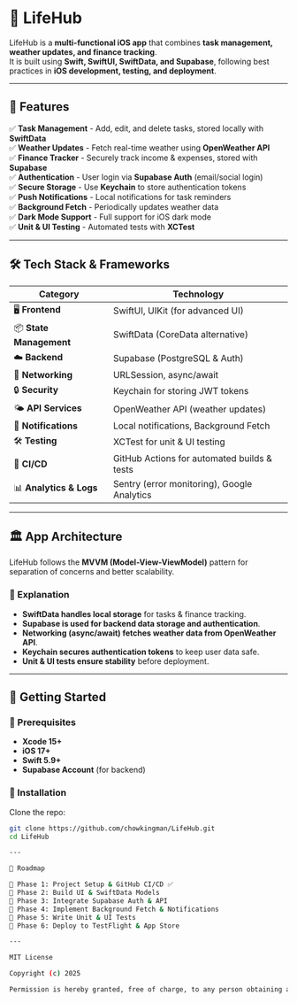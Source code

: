 # 🚀 LifeHub  

LifeHub is a **multi-functional iOS app** that combines **task management, weather updates, and finance tracking**.  
It is built using **Swift, SwiftUI, SwiftData, and Supabase**, following best practices in **iOS development, testing, and deployment**.  

---

## 📌 Features  

✅ **Task Management** - Add, edit, and delete tasks, stored locally with **SwiftData**  
✅ **Weather Updates** - Fetch real-time weather using **OpenWeather API**  
✅ **Finance Tracker** - Securely track income & expenses, stored with **Supabase**  
✅ **Authentication** - User login via **Supabase Auth** (email/social login)  
✅ **Secure Storage** - Use **Keychain** to store authentication tokens  
✅ **Push Notifications** - Local notifications for task reminders  
✅ **Background Fetch** - Periodically updates weather data  
✅ **Dark Mode Support** - Full support for iOS dark mode  
✅ **Unit & UI Testing** - Automated tests with **XCTest**  

---

## 🛠️ Tech Stack & Frameworks  

| **Category**      | **Technology**  |
|------------------|---------------|
| 🖥 **Frontend** | SwiftUI, UIKit (for advanced UI) |
| 📦 **State Management** | SwiftData (CoreData alternative) |
| ☁️ **Backend** | Supabase (PostgreSQL & Auth) |
| 🔗 **Networking** | URLSession, async/await |
| 🔒 **Security** | Keychain for storing JWT tokens |
| 🌤 **API Services** | OpenWeather API (weather updates) |
| 🔔 **Notifications** | Local notifications, Background Fetch |
| 🛠 **Testing** | XCTest for unit & UI testing |
| 🚀 **CI/CD** | GitHub Actions for automated builds & tests |
| 📊 **Analytics & Logs** | Sentry (error monitoring), Google Analytics |

---

## 🏛️ App Architecture  

LifeHub follows the **MVVM (Model-View-ViewModel)** pattern for separation of concerns and better scalability.  

### **🔹 Explanation**
- **SwiftData handles local storage** for tasks & finance tracking.  
- **Supabase is used for backend data storage and authentication**.  
- **Networking (async/await) fetches weather data from OpenWeather API**.  
- **Keychain secures authentication tokens** to keep user data safe.  
- **Unit & UI tests ensure stability** before deployment.  

---

## 🚀 Getting Started  

### **📌 Prerequisites**
- **Xcode 15+**  
- **iOS 17+**  
- **Swift 5.9+**  
- **Supabase Account** (for backend)  

### **📌 Installation**  

Clone the repo:  
```sh
git clone https://github.com/chowkingman/LifeHub.git
cd LifeHub

---

🎯 Roadmap

📌 Phase 1: Project Setup & GitHub CI/CD ✅
📌 Phase 2: Build UI & SwiftData Models
📌 Phase 3: Integrate Supabase Auth & API
📌 Phase 4: Implement Background Fetch & Notifications
📌 Phase 5: Write Unit & UI Tests
📌 Phase 6: Deploy to TestFlight & App Store

---

MIT License

Copyright (c) 2025

Permission is hereby granted, free of charge, to any person obtaining a copy of this software...